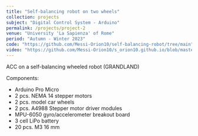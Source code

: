 ```yaml
---
title: "Self-balancing robot on two wheels"
collection: projects
subject: "Digital Control System - Arduino"
permalink: /projects/project-2
venue: "University 'La Sapienza' of Rome"
period: "Autumn - Winter 2023"
code: "https://github.com/Messi-Orion10/self-balancing-robot/tree/main"
video: "https://github.com/Messi-Orion10/s_orion10.github.io/blob/master/files/demo_robust.mp4"
---
```


ACC on a self-balancing wheeled robot (GRANDLAND)

Components:

* Arduino Pro Micro
* 2 pcs. NEMA 14 stepper motors
* 2 pcs. model car wheels
* 2 pcs. A4988 Stepper motor driver modules
* MPU-6050 gyro/accelerometer breakout board
* 3 cell LiPo battery
* 20 pcs. M3 16 mm
